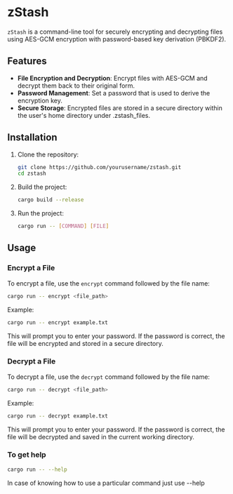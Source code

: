 # zStash

`zStash` is a command-line tool for securely encrypting and decrypting files using AES-GCM encryption with password-based key derivation (PBKDF2).

## Features

- **File Encryption and Decryption**: Encrypt files with AES-GCM and decrypt them back to their original form.
- **Password Management**: Set a password that is used to derive the encryption key.
- **Secure Storage**: Encrypted files are stored in a secure directory within the user's home directory under .zstash_files.

## Installation

1. Clone the repository:
   ```sh
   git clone https://github.com/yourusername/zstash.git
   cd zstash
   ```

2. Build the project:
   ```sh
   cargo build --release
   ```

3. Run the project:
   ```sh
   cargo run -- [COMMAND] [FILE]
   ```

## Usage

### Encrypt a File

To encrypt a file, use the `encrypt` command followed by the file name:

```sh
cargo run -- encrypt <file_path>
```

Example:

```sh
cargo run -- encrypt example.txt
```

This will prompt you to enter your password. If the password is correct, the file will be encrypted and stored in a secure directory.

### Decrypt a File

To decrypt a file, use the `decrypt` command followed by the file name:

```sh
cargo run -- decrypt <file_path>
```

Example:

```sh
cargo run -- decrypt example.txt
```

This will prompt you to enter your password. If the password is correct, the file will be decrypted and saved in the current working directory.

### To get help

```sh
cargo run -- --help
```

In case of knowing how to use a particular command just use --help
